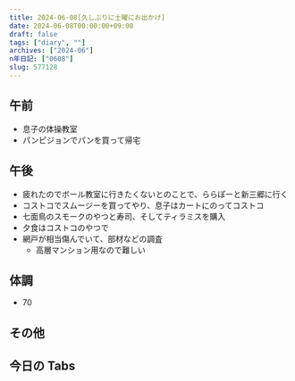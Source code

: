```yaml
---
title: 2024-06-08[久しぶりに土曜にお出かけ]
date: 2024-06-08T00:00:00+09:00
draft: false
tags: ["diary", ""]
archives: ["2024-06"]
n年日記: ["0608"]
slug: 577128
---
```


## 午前

- 息子の体操教室
- パンピジョンでパンを買って帰宅

## 午後

- 疲れたのでボール教室に行きたくないとのことで、ららぽーと新三郷に行く
- コストコでスムージーを買ってやり、息子はカートにのってコストコ
- 七面鳥のスモークのやつと寿司、そしてティラミスを購入
- 夕食はコストコのやつで
- 網戸が相当傷んでいて、部材などの調査
  - 高層マンション用なので難しい

## 体調

- 70

## その他

## 今日の Tabs
